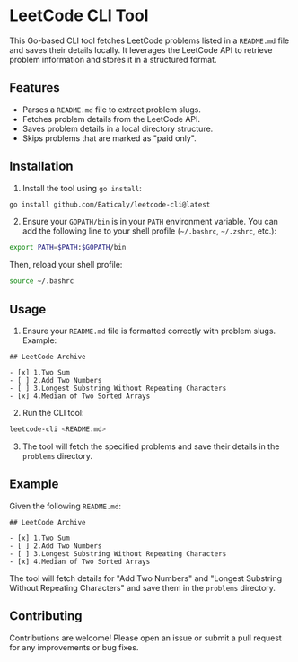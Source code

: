 # LeetCode CLI Tool

This Go-based CLI tool fetches LeetCode problems listed in a `README.md` file and saves their details locally. It leverages the LeetCode API to retrieve problem information and stores it in a structured format.

## Features

- Parses a `README.md` file to extract problem slugs.
- Fetches problem details from the LeetCode API.
- Saves problem details in a local directory structure.
- Skips problems that are marked as "paid only".

## Installation

1. Install the tool using `go install`:
```bash
go install github.com/Baticaly/leetcode-cli@latest
```

2. Ensure your `GOPATH/bin` is in your `PATH` environment variable. You can add the following line to your shell profile (`~/.bashrc`, `~/.zshrc`, etc.):
```bash
export PATH=$PATH:$GOPATH/bin
```
Then, reload your shell profile:
```bash
source ~/.bashrc
```

## Usage

1. Ensure your `README.md` file is formatted correctly with problem slugs. Example:
```
## LeetCode Archive

- [x] 1.Two Sum
- [ ] 2.Add Two Numbers
- [ ] 3.Longest Substring Without Repeating Characters
- [x] 4.Median of Two Sorted Arrays
```

2. Run the CLI tool:
```sh
leetcode-cli <README.md>
```

3. The tool will fetch the specified problems and save their details in the `problems` directory.

## Example

Given the following `README.md`:
```
## LeetCode Archive

- [x] 1.Two Sum
- [ ] 2.Add Two Numbers
- [ ] 3.Longest Substring Without Repeating Characters
- [x] 4.Median of Two Sorted Arrays
```
The tool will fetch details for "Add Two Numbers" and "Longest Substring Without Repeating Characters" and save them in the `problems` directory.

## Contributing

Contributions are welcome! Please open an issue or submit a pull request for any improvements or bug fixes.